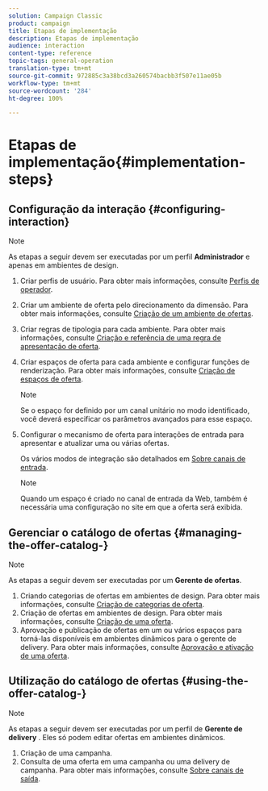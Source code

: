 ```yaml
---
solution: Campaign Classic
product: campaign
title: Etapas de implementação
description: Etapas de implementação
audience: interaction
content-type: reference
topic-tags: general-operation
translation-type: tm+mt
source-git-commit: 972885c3a38bcd3a260574bacbb3f507e11ae05b
workflow-type: tm+mt
source-wordcount: '284'
ht-degree: 100%

---
```



# Etapas de implementação{#implementation-steps}

## Configuração da interação {#configuring-interaction}

>[!NOTE]
>
>As etapas a seguir devem ser executadas por um perfil **Administrador** e apenas em ambientes de design.

1. Criar perfis de usuário. Para obter mais informações, consulte [Perfis de operador](../../interaction/using/operator-profiles.md).
1. Criar um ambiente de oferta pelo direcionamento da dimensão. Para obter mais informações, consulte [Criação de um ambiente de ofertas](../../interaction/using/live-design-environments.md#creating-an-offer-environment).
1. Criar regras de tipologia para cada ambiente. Para obter mais informações, consulte [Criação e referência de uma regra de apresentação de oferta](../../interaction/using/managing-offer-presentation.md#creating-and-referencing-an-offer-presentation-rule).
1. Criar espaços de oferta para cada ambiente e configurar funções de renderização. Para obter mais informações, consulte [Criação de espaços de oferta](../../interaction/using/creating-offer-spaces.md).

   >[!NOTE]
   >
   >Se o espaço for definido por um canal unitário no modo identificado, você deverá especificar os parâmetros avançados para esse espaço.

1. Configurar o mecanismo de oferta para interações de entrada para apresentar e atualizar uma ou várias ofertas.

   Os vários modos de integração são detalhados em [Sobre canais de entrada](../../interaction/using/about-inbound-channels.md).

   >[!NOTE]
   >
   >Quando um espaço é criado no canal de entrada da Web, também é necessária uma configuração no site em que a oferta será exibida.

## Gerenciar o catálogo de ofertas {#managing-the-offer-catalog-}

>[!NOTE]
>
>As etapas a seguir devem ser executadas por um **Gerente de ofertas**.

1. Criando categorias de ofertas em ambientes de design. Para obter mais informações, consulte [Criação de categorias de oferta](../../interaction/using/creating-offer-categories.md).
1. Criação de ofertas em ambientes de design. Para obter mais informações, consulte [Criação de uma oferta](../../interaction/using/creating-an-offer.md).
1. Aprovação e publicação de ofertas em um ou vários espaços para torná-las disponíveis em ambientes dinâmicos para o gerente de delivery. Para obter mais informações, consulte [Aprovação e ativação de uma oferta](../../interaction/using/approving-and-activating-an-offer.md).

## Utilização do catálogo de ofertas {#using-the-offer-catalog-}

>[!NOTE]
>
>As etapas a seguir devem ser executadas por um perfil de **Gerente de delivery** . Eles só podem editar ofertas em ambientes dinâmicos.

1. Criação de uma campanha.
1. Consulta de uma oferta em uma campanha ou uma delivery de campanha. Para obter mais informações, consulte [Sobre canais de saída](../../interaction/using/about-outbound-channels.md).

